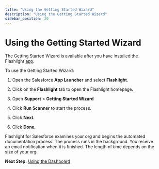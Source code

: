 ```yaml
---
title: "Using the Getting Started Wizard"
description: "Using the Getting Started Wizard"
sidebar_position: 20
---
```


# Using the Getting Started Wizard

The Getting Started Wizard is available after you have installed the Flashlight
[app](/docs/platgovsalesforceflashlight/gettingstarted/installing_flashlight.md).

To use the Getting Started Wizard:

1. Open the Salesforce **App Launcher** and select **Flashlight**. 

   <!-- ![Launch the Flashlight app](/img/product_docs/platgovsalesforceflashlight/getting_started/install_flashlight2.webp) -->

2. Click on the **Flashlight** tab to open the Flashlight homepage.
3. Open **Support** > **Getting Started Wizard**

   <!-- ![getting_started_wizard](/img/product_docs/platgovsalesforceflashlight/getting_started/getting_started_wizard.webp) -->

4. Click **Run Scanner** to start the process.

   <!-- ![Run the Scanner to start the documentation process](/img/product_docs/platgovsalesforceflashlight/getting_started/run_scanner.webp) -->
   
5. Click **Next**.
6. Click **Done**.

Flashlight for Salesforce examines your org and begins the automated documentation process. The
process runs in the background. You receive an email notification when it is finished. The length of
time depends on the size of your org.

**Next Step:** [Using the Dashboard](/docs/platgovsalesforceflashlight/gettingstarted/dashboard.md)
